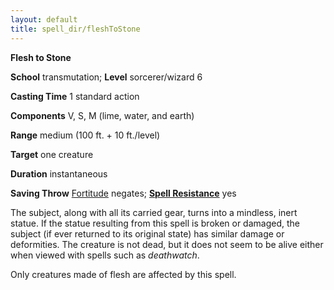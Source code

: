 ```yaml
---
layout: default
title: spell_dir/fleshToStone
---
```

 **Flesh to Stone**

**School** transmutation; **Level** sorcerer/wizard 6

**Casting Time** 1 standard action

**Components** V, S, M (lime, water, and earth)

**Range** medium (100 ft. + 10 ft./level)

**Target** one creature

**Duration** instantaneous

**Saving Throw** [Fortitude](../combat#_fortitude) negates; **[Spell Resistance](../glossary#_spell-resistance)** yes

The subject, along with all its carried gear, turns into a mindless, inert statue. If the statue resulting from this spell is broken or damaged, the subject (if ever returned to its original state) has similar damage or deformities. The creature is not dead, but it does not seem to be alive either when viewed with spells such as _deathwatch_.

Only creatures made of flesh are affected by this spell.


